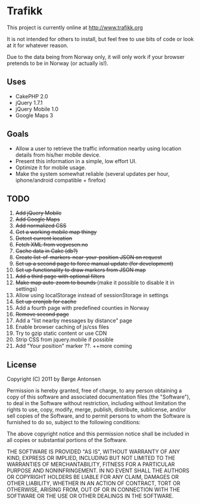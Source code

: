 # Trafikk #

This project is currently online at http://www.trafikk.org

It is not intended for others to install, but feel free to use bits of code or 
look at it for whatever reason.

Due to the data being from Norway only, it will only work if your browser
pretends to be in Norway (or actually is!).

## Uses ##

* CakePHP 2.0
* jQuery 1.7.1
* jQuery Mobile 1.0
* Google Maps 3

## Goals ##

* Allow a user to retrieve the traffic information nearby using location details from his/her mobile device.
* Present this information in a simple, low effort UI.
* Optimize it for mobile usage.
* Make the system somewhat reliable (several updates per hour, iphone/android compatible + firefox)

## TODO ##

01. <del>Add jQuery Mobile</del>
02. <del>Add Google Maps</del>
03. <del>Add normalized CSS</del>
04. <del>Get a working mobile map thingy</del>
05. <del>Detect current location</del>
06. <del>Fetch XML from vegvesen.no</del>
07. <del>Cache data in Cake (db?)</del>
08. <del>Create list-of-markers-near-your-position JSON on request</del>
09. <del>Set up a second page to force manual update (for development)</del>
10. <del>Set up functionality to draw markers from JSON map</del>
11. <del>Add a third page with optional filters</del>
12. <del>Make map auto-zoom to bounds </del>(make it possible to disable it in settings)
13. Allow using localStorage instead of sessionStorage in settings
14. <del>Set up cronjob for cache</del>
15. Add a fourth page with predefined counties in Norway
16. <del>Remove second page</del>
17. Add a "list nearby messages by distance" page
18. Enable browser caching of js/css files
19. Try to gzip static content or use CDN
20. Strip CSS from jquery.mobile if possible
21. Add "Your position" marker
??. ++more coming

## License ##

  Copyright (C) 2011 by Børge Antonsen

  Permission is hereby granted, free of charge, to any person obtaining a copy
  of this software and associated documentation files (the "Software"), to deal
  in the Software without restriction, including without limitation the rights
  to use, copy, modify, merge, publish, distribute, sublicense, and/or sell
  copies of the Software, and to permit persons to whom the Software is
  furnished to do so, subject to the following conditions:

  The above copyright notice and this permission notice shall be included in
  all copies or substantial portions of the Software.

  THE SOFTWARE IS PROVIDED "AS IS", WITHOUT WARRANTY OF ANY KIND, EXPRESS OR
  IMPLIED, INCLUDING BUT NOT LIMITED TO THE WARRANTIES OF MERCHANTABILITY,
  FITNESS FOR A PARTICULAR PURPOSE AND NONINFRINGEMENT. IN NO EVENT SHALL THE
  AUTHORS OR COPYRIGHT HOLDERS BE LIABLE FOR ANY CLAIM, DAMAGES OR OTHER
  LIABILITY, WHETHER IN AN ACTION OF CONTRACT, TORT OR OTHERWISE, ARISING FROM,
  OUT OF OR IN CONNECTION WITH THE SOFTWARE OR THE USE OR OTHER DEALINGS IN
  THE SOFTWARE.
  
  
